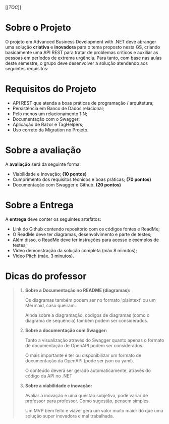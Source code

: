 [[_TOC_]]

# Sobre o Projeto

O projeto em Advanced Business Development with .NET deve abranger uma solução **criativa** e **inovadora** para o tema proposto nesta GS, criando basicamente uma API REST para tratar de problemas críticos e auxiliar as pessoas em períodos de extrema urgência. Para tanto, com base nas aulas deste semestre, o grupo deve desenvolver a solução atendendo aos seguintes requisitos:

# Requisitos do Projeto

- API REST que atenda a boas práticas de programação / arquitetura;
- Persistência em Banco de Dados relacional;
- Pelo menos um relacionamento 1:N;
- Documentação com o Swagger;
- Aplicação de Razor e TagHelpers;
- Uso correto da Migration no Projeto.

# Sobre a avaliação

A **avaliação** será da seguinte forma:

- Viabilidade e Inovação; **(10 pontos)**
- Cumprimento dos requisitos técnicos e boas práticas; **(70 pontos)**
- Documentação com Swagger e Github. **(20 pontos)**

# Sobre a Entrega

A **entrega** deve conter os seguintes artefatos:

- Link do Github contendo repositório com os códigos fontes e ReadMe;
- O ReadMe deve ter diagramas, desenvolvimento e parte de testes;
- Além disso, o ReadMe deve ter instruções para acesso e exemplos de testes;
- Vídeo demonstração da solução completa (máx 8 minutos);
- Vídeo Pitch (máx. 3 minutos).

# Dicas do professor
> 1. **Sobre a Documentação no README (diagramas):**
>
>    Os diagramas também podem ser no formato 'plaintext' ou um Mermaid, caso queiram.
>
>    Ainda sobre a diagramação, códigos de diagramas (como o diagrama de sequência) também podem ser considerados.
> 2. **Sobre a documentação com Swagger:**
>
>    Tanto a visualização através do Swagger quanto apenas o formato de documentação de OpenAPI podem ser considerados.
>
>    O mais importante é ter ou disponibilizar um formato de documentação da OpenAPI (pode ser json ou yaml).
>
>    O conteúdo deverá ser gerado automaticamente, através do código da API no .NET
> 3. **Sobre a viabilidade e inovação:**
>
>    Avaliar a inovação é uma questão subjetiva, pode variar de professor para professor. Como sugestão, pensem simples. 
>
>    Um MVP bem feito e viável gera um valor muito maior do que uma solução super inovadora e mal trabalhada.